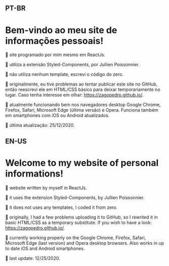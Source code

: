 ## PT-BR


# Bem-vindo ao meu site de informações pessoais!

:small_blue_diamond: site programado por mim mesmo em ReactJs.

:small_orange_diamond: utiliza a extensão Styled-Components, por Jullien Poissonnier.

:small_blue_diamond: não utiliza nenhum template, escrevi o código do zero.

:small_orange_diamond: originalmente, eu tive problemas ao tentar publicar este site no GitHub, então reescrevi ele em HTML/CSS básico para deixar temporariamente no lugar. Caso tenha interesse em olhar: https://zagopedro.github.io/.

:small_blue_diamond: atualmente funcionando bem nos navegadores desktop Google Chrome, Firefox, Safari, Microsoft Edge (última versão) e Opera. Funciona também em smartphones com iOS ou Android atualizados.

:small_orange_diamond: última atualização: 25/12/2020.


## EN-US


# Welcome to my website of personal informations!

:small_blue_diamond: website written by myself in ReactJs.

:small_orange_diamond: it uses the extension Styled-Components, by Jullien Poissonnier.

:small_blue_diamond: it does not uses any templates, I coded it from zero.

:small_orange_diamond: originally, I had a few problems uploading it to GitHub, so I rewrited it in basic HTML/CSS as a temporary substitute. If you wish to have a look: https://zagopedro.github.io/.

:small_blue_diamond: currently working properly on the Google Chrome, Firefox, Safari, Microsoft Edge (last version) and Opera desktop browsers. Also works in up to date iOS and Android smartphones.

:small_orange_diamond: last update: 12/25/2020.

